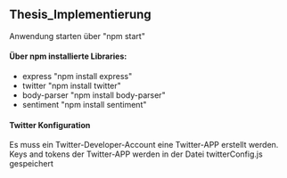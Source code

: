 ## Thesis_Implementierung

Anwendung starten über "npm start"


#### Über npm installierte Libraries:

- express "npm install express"
- twitter "npm install twitter"
- body-parser "npm install body-parser"
- sentiment "npm install sentiment"

#### Twitter Konfiguration

Es muss ein Twitter-Developer-Account eine Twitter-APP erstellt werden.
Keys and tokens der Twitter-APP werden in der Datei twitterConfig.js gespeichert
